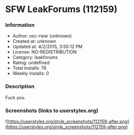 # SFW LeakForums (112159)

### Information
- Author: osc-rwar (unknown)
- Created at: unknown
- Updated at: 4/2/2015, 3:50:12 PM
- License: NO-REDISTRIBUTION
- Category: leakforums
- Rating: undefined
- Total installs: 78
- Weekly installs: 0


### Description
Fuck you.


### Screenshots (links to userstyles.org)
![https://userstyles.org/style_screenshots/112159-after.png](https://userstyles.org/style_screenshots/112159-after.png)


